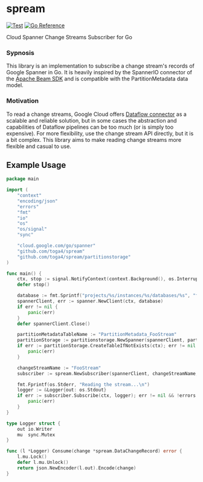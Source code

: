 # spream

[![Test](https://github.com/toga4/spream/actions/workflows/test.yaml/badge.svg)](https://github.com/toga4/spream/actions/workflows/test.yaml)
[![Go Reference](https://pkg.go.dev/badge/github.com/toga4/spream.svg)](https://pkg.go.dev/github.com/toga4/spream)

Cloud Spanner Change Streams Subscriber for Go

### Sypnosis

This library is an implementation to subscribe a change stream's records of Google Spanner in Go. 
It is heavily inspired by the SpannerIO connector of the [Apache Beam SDK](https://github.com/apache/beam) and is compatible with the PartitionMetadata data model.

### Motivation

To read a change streams, Google Cloud offers [Dataflow connector](https://cloud.google.com/spanner/docs/change-streams/use-dataflow) as a scalable and reliable solution, but in some cases the abstraction and capabilities of Dataflow pipelines can be too much (or is simply too expensive).
For more flexibility, use the change stream API directly, but it is a bit complex.
This library aims to make reading change streams more flexible and casual to use.

## Example Usage

```go
package main

import (
	"context"
	"encoding/json"
	"errors"
	"fmt"
	"io"
	"os"
	"os/signal"
	"sync"

	"cloud.google.com/go/spanner"
	"github.com/toga4/spream"
	"github.com/toga4/spream/partitionstorage"
)

func main() {
	ctx, stop := signal.NotifyContext(context.Background(), os.Interrupt, os.Kill)
	defer stop()

	database := fmt.Sprintf("projects/%s/instances/%s/databases/%s", "foo-project", "foo-instance", "foo-database")
	spannerClient, err := spanner.NewClient(ctx, database)
	if err != nil {
		panic(err)
	}
	defer spannerClient.Close()

	partitionMetadataTableName := "PartitionMetadata_FooStream"
	partitionStorage := partitionstorage.NewSpanner(spannerClient, partitionMetadataTableName)
	if err := partitionStorage.CreateTableIfNotExists(ctx); err != nil {
		panic(err)
	}

	changeStreamName := "FooStream"
	subscriber := spream.NewSubscriber(spannerClient, changeStreamName, partitionStorage)

	fmt.Fprintf(os.Stderr, "Reading the stream...\n")
	logger := &Logger{out: os.Stdout}
	if err := subscriber.Subscribe(ctx, logger); err != nil && !errors.Is(ctx.Err(), context.Canceled) {
		panic(err)
	}
}

type Logger struct {
	out io.Writer
	mu  sync.Mutex
}

func (l *Logger) Consume(change *spream.DataChangeRecord) error {
	l.mu.Lock()
	defer l.mu.Unlock()
	return json.NewEncoder(l.out).Encode(change)
}
```
